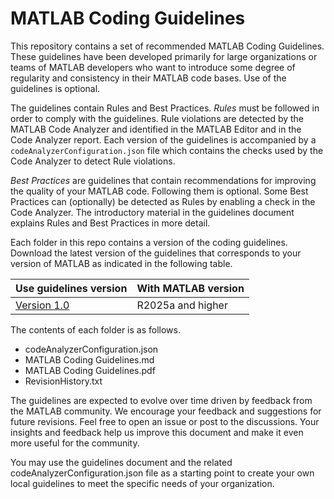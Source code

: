 # MATLAB Coding Guidelines

This repository contains a set of recommended MATLAB Coding Guidelines. These guidelines have been developed primarily for large organizations or teams of MATLAB developers who want to introduce some degree of regularity and consistency in their MATLAB code bases. Use of the guidelines is optional.

The guidelines contain Rules and Best Practices. _Rules_ must be followed in order to comply with the guidelines. Rule violations are detected by the MATLAB Code Analyzer and identified in the MATLAB Editor and in the Code Analyzer report. Each version of the guidelines is accompanied by a `codeAnalyzerConfiguration.json` file which contains the checks used by the Code Analyzer to detect Rule violations.

_Best Practices_ are guidelines that contain recommendations for improving the quality of your MATLAB code. Following them is optional. Some Best Practices can (optionally) be detected as Rules by enabling a check in the Code Analyzer. The introductory material in the guidelines document explains Rules and Best Practices in more detail.

Each folder in this repo contains a version of the coding guidelines. Download the latest version of the guidelines that corresponds to your version of MATLAB as indicated in the following table.

| **Use guidelines version** | **With MATLAB version** |
| -------------------------- | ----------------------- |
| [Version 1.0]([version%201.0](https://github.com/mathworks/MATLAB-Coding-Guidelines/releases/tag/v1.0.0))| R2025a and higher       |

The contents of each folder is as follows.

- codeAnalyzerConfiguration.json
- MATLAB Coding Guidelines.md
- MATLAB Coding Guidelines.pdf
- RevisionHistory.txt

The guidelines are expected to evolve over time driven by feedback from the MATLAB community. We encourage your feedback and suggestions for future revisions. Feel free to open an issue or post to the discussions. Your insights and feedback help us improve this document and make it even more useful for the community.

You may use the guidelines document and the related codeAnalyzerConfiguration.json file as a starting point to create your own local guidelines to meet the specific needs of your organization.

